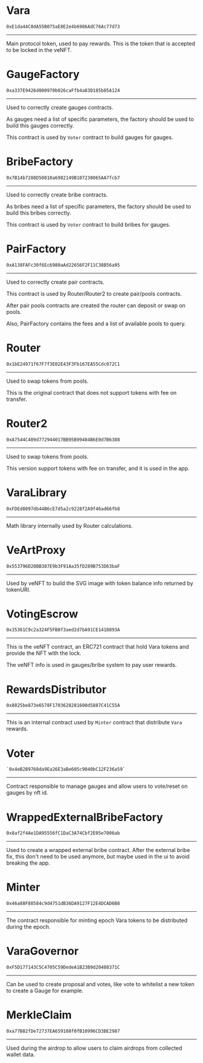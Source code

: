 # Vara
`0xE1da44C0dA55B075aE8E2e4b6986AdC76Ac77d73`

---

Main protocol token, used to pay rewards.
This is the token that is accepted to be locked in the veNFT.

# GaugeFactory
`0xa337E9426d080970b026caFfb4a83D185b85A124`

---

Used to correctly create gauges contracts.

As gauges need a list of specific parameters, the factory should
be used to build this gauges correctly.

This contract is used by `Voter` contract to build gauges for gauges.

# BribeFactory
`0x7B14b7288D50810a6982149B107238065AA7fcb7`

---

Used to correctly create bribe contracts.

As bribes need a list of specific parameters, the factory should
be used to build this bribes correctly.

This contract is used by `Voter` contract to build bribes for gauges.

# PairFactory
`0xA138FAFc30f6Ec6980aAd22656F2F11C38B56a95`

---

Used to correctly create pair contracts.

This contract is used by Router/Router2 to create pair/pools contracts.

After pair pools contracts are created the router can deposit or swap
on pools.

Also, PairFactory contains the fees and a list of available pools to query.

# Router
`0x1bE24971f67F7f3E02E43F3Fb167EA55Cdc072C1`

---

Used to swap tokens from pools.

This is the original contract that does not support tokens with fee on transfer.

# Router2
`0xA7544C409d772944017BB95B99484B6E0d7B6388`

---

Used to swap tokens from pools.

This version support tokens with fee on transfer, and it is used in the app.

# VaraLibrary
`0xFDEd8097db44B6cE7d5a2c9228f2A9f46ad66fb8`

---

Math library internally used by Router calculations.

# VeArtProxy
`0x553796D20BB387E9b3F91Aa35fD289B753D63baF`

---

Used by veNFT to build the SVG image with token balance info
returned by tokenURI.

# VotingEscrow
`0x35361C9c2a324F5FB8f3aed2d7bA91CE1410893A`

---

This is the veNFT contract, an ERC721 contract that hold 
Vara tokens and provide the NFT with the lock.

The veNFT info is used in gauges/bribe system to pay user rewards.

# RewardsDistributor
`0x8825be873e6578F1703628281600d5887C41C55A`

---

This is an internal contract used by `Minter` contract that distribute
`Vara` rewards. 

# Voter
    `0x4eB2B9768da9Ea26E3aBe605c9040bC12F236a59`

---

Contract responsible to manage gauges and allow users to vote/reset
on gauges by nft id.

# WrappedExternalBribeFactory
`0x8af2f4Ae1DA95556fC1DaC3A74Cbf2E05e7006ab`

---

Used to create a wrapped external bribe contract. After the external bribe
fix, this don't need to be used anymore, but maybe used in the ui to avoid
breaking the app.

# Minter
`0x46a88F88584c9d4751dB36DA9127F12E4DCAD6B8`

---

The contract responsible for minting epoch Vara tokens to be distributed
during the epoch.

# VaraGovernor
`0xF5D177143C5C4705C59DedeA1B23B9d20488371C`

---

Can be used to create proposal and votes, like vote to whitelist a
new token to create a Gauge for example.

# MerkleClaim
`0xa77B82fDe72737EA659108f0fB10996CD3BE2987`

---

Used during the airdrop to allow users to claim airdrops from collected
wallet data.

